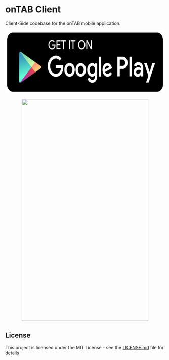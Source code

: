 # onTAB Client

Client-Side codebase for the onTAB mobile application.


<p align="center">
  <a href="https://play.google.com/store/apps/details?id=io.github.nayalash.on_tab"><img src="https://github.com/Nayalash/Nutralytics/blob/master/docs/gp.png" width = "800" height= "200"/> </a>
</p>

<p align="center">
  <img src="https://github.com/Nayalash/Nutralytics/blob/master/docs/demo.gif" width="400" height="700"/>
</p>


## License

This project is licensed under the MIT License - see the [LICENSE.md](https://github.com/Nayalash/onTAB-client/blob/master/LICENSE) file for details
